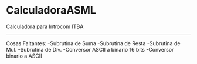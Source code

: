 # CalculadoraASML
Calculadora para Introcom ITBA
******************************
Cosas Faltantes:
-Subrutina de Suma
-Subrutina de Resta
-Subrutina de Mul.
-Subrutina de Div.
-Conversor ASCII a binario 16 bits
-Conversor binario a ASCII
